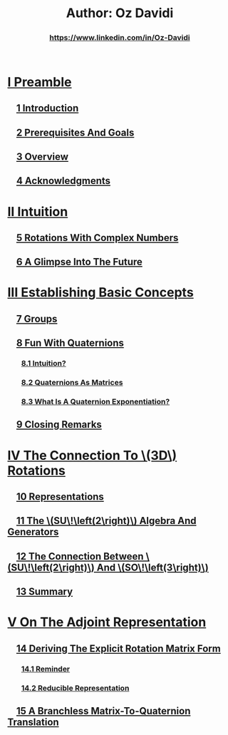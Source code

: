 <script src="load-mathjax.js" async></script>

<h1>
  <p align = "center">Author: Oz Davidi</p>
</h1>
<h3>
  <p align = "center"><a href = "https://www.linkedin.com/in/Oz-Davidi/">https://www.linkedin.com/in/Oz-Davidi</a></p>
</h3>
<br>

# [I Preamble](https://07u.github.io/skills-github-pages/Preamble)
## &nbsp;&nbsp;&nbsp;&nbsp;[1 Introduction](https://07u.github.io/skills-github-pages/Preamble#1--introduction)
## &nbsp;&nbsp;&nbsp;&nbsp;[2 Prerequisites And Goals](https://07u.github.io/skills-github-pages/Preamble#2--prerequisites-and-goals)
## &nbsp;&nbsp;&nbsp;&nbsp;[3 Overview](https://07u.github.io/skills-github-pages/Preamble#3--overview)
## &nbsp;&nbsp;&nbsp;&nbsp;[4 Acknowledgments](https://07u.github.io/skills-github-pages/Preamble#4--acknowledgments)

# [II Intuition](https://07u.github.io/skills-github-pages/Intuition)
## &nbsp;&nbsp;&nbsp;&nbsp;[5 Rotations With Complex Numbers](https://07u.github.io/skills-github-pages/Intuition#5--rotations-with-complex-numbers)
## &nbsp;&nbsp;&nbsp;&nbsp;[6 A Glimpse Into The Future](https://07u.github.io/skills-github-pages/Intuition#6--a-glimpse-into-the-future)

# [III Establishing Basic Concepts](https://07u.github.io/skills-github-pages/EstablishingBasicConcepts)
## &nbsp;&nbsp;&nbsp;&nbsp;[7 Groups](https://07u.github.io/skills-github-pages/EstablishingBasicConcepts#7--groups)
## &nbsp;&nbsp;&nbsp;&nbsp;[8 Fun With Quaternions](https://07u.github.io/skills-github-pages/EstablishingBasicConcepts#8--fun-with-quaternions)
### &nbsp;&nbsp;&nbsp;&nbsp;&nbsp;&nbsp;&nbsp;&nbsp;[8.1 Intuition?](https://07u.github.io/skills-github-pages/EstablishingBasicConcepts#81--intuition)
### &nbsp;&nbsp;&nbsp;&nbsp;&nbsp;&nbsp;&nbsp;&nbsp;[8.2 Quaternions As Matrices](https://07u.github.io/skills-github-pages/EstablishingBasicConcepts#82--quaternions-as-matrices)
### &nbsp;&nbsp;&nbsp;&nbsp;&nbsp;&nbsp;&nbsp;&nbsp;[8.3 What Is A Quaternion Exponentiation?](https://07u.github.io/skills-github-pages/EstablishingBasicConcepts#83--what-is-a-quaternion-exponentiation)
## &nbsp;&nbsp;&nbsp;&nbsp;[9 Closing Remarks](https://07u.github.io/skills-github-pages/EstablishingBasicConcepts#9--closing-remarks)

# [IV The Connection To \\(3D\\) Rotations](https://07u.github.io/skills-github-pages/TheConnectionTo3DRotations)
## &nbsp;&nbsp;&nbsp;&nbsp;[10 Representations](https://07u.github.io/skills-github-pages/TheConnectionTo3DRotations#10--representations)
## &nbsp;&nbsp;&nbsp;&nbsp;[11 The \\(SU\\!\\left(2\\right)\\) Algebra And Generators](https://07u.github.io/skills-github-pages/TheConnectionTo3DRotations#11--the-suleft2right-algebra-and-generators)
## &nbsp;&nbsp;&nbsp;&nbsp;[12 The Connection Between \\(SU\\!\\left(2\\right)\\) And \\(SO\\!\\left(3\\right)\\)](https://07u.github.io/skills-github-pages/TheConnectionTo3DRotations#12--the-connection-between-suleft2right-and-soleft3right)
## &nbsp;&nbsp;&nbsp;&nbsp;[13 Summary](https://07u.github.io/skills-github-pages/TheConnectionTo3DRotations#13--summary)

# [V On The Adjoint Representation](https://07u.github.io/skills-github-pages/OnTheAdjointRepresentation)
## &nbsp;&nbsp;&nbsp;&nbsp;[14 Deriving The Explicit Rotation Matrix Form](https://07u.github.io/skills-github-pages/OnTheAdjointRepresentation#14--deriving-the-explicit-rotation-matrix-form)
### &nbsp;&nbsp;&nbsp;&nbsp;&nbsp;&nbsp;&nbsp;&nbsp;[14.1 Reminder](https://07u.github.io/skills-github-pages/OnTheAdjointRepresentation#141--reminder)
### &nbsp;&nbsp;&nbsp;&nbsp;&nbsp;&nbsp;&nbsp;&nbsp;[14.2 Reducible Representation](https://07u.github.io/skills-github-pages/OnTheAdjointRepresentation#142--reducible-representation)
## &nbsp;&nbsp;&nbsp;&nbsp;[15 A Branchless Matrix-To-Quaternion Translation](https://07u.github.io/skills-github-pages/OnTheAdjointRepresentation#15--a-branchless-matrix-to-quaternion-translation)

